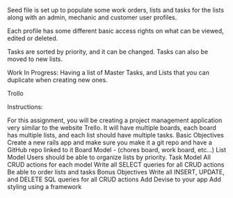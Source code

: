 Seed file is set up to populate some work orders, lists and tasks for the lists along with an admin, mechanic and customer user profiles.

Each profile has some different basic access rights on what can be viewed, edited or deleted.

Tasks are sorted by priority, and it can be changed. Tasks can also be moved to new lists.

Work In Progress: Having a list of Master Tasks, and Lists that you can duplicate when creating new ones.

Trollo
 
Instructions:

For this assignment, you will be creating a project management application very similar to the website Trello. It will have multiple boards, each board has multiple lists, and each list should have multiple tasks.
Basic Objectives
Create a new rails app and make sure you make it a git repo and have a GitHub repo linked to it
Board Model - (chores board, work board, etc...) 
List Model
Users should be able to organize lists by priority.
Task Model 
All CRUD actions for each model
Write all SELECT queries for all CRUD actions
Be able to order lists and tasks
Bonus Objectives
Write all INSERT, UPDATE, and DELETE  SQL queries for all CRUD actions
Add Devise to your app
Add styling using a framework